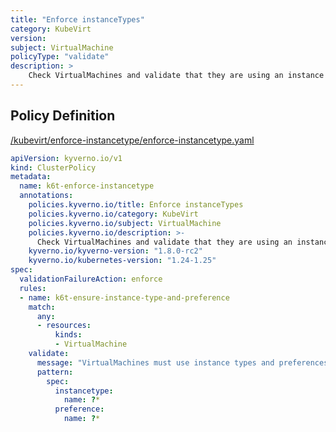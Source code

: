 ```yaml
---
title: "Enforce instanceTypes"
category: KubeVirt
version: 
subject: VirtualMachine
policyType: "validate"
description: >
    Check VirtualMachines and validate that they are using an instance type and preference.
---
```


## Policy Definition
<a href="https://github.com/kyverno/policies/raw/main//kubevirt/enforce-instancetype/enforce-instancetype.yaml" target="-blank">/kubevirt/enforce-instancetype/enforce-instancetype.yaml</a>

```yaml
apiVersion: kyverno.io/v1
kind: ClusterPolicy
metadata:
  name: k6t-enforce-instancetype
  annotations:
    policies.kyverno.io/title: Enforce instanceTypes
    policies.kyverno.io/category: KubeVirt
    policies.kyverno.io/subject: VirtualMachine
    policies.kyverno.io/description: >-
      Check VirtualMachines and validate that they are using an instance type and preference.
    kyverno.io/kyverno-version: "1.8.0-rc2"
    kyverno.io/kubernetes-version: "1.24-1.25"
spec:
  validationFailureAction: enforce
  rules:
  - name: k6t-ensure-instance-type-and-preference
    match:
      any: 
      - resources:
          kinds:
          - VirtualMachine
    validate:
      message: "VirtualMachines must use instance types and preferences"
      pattern:
        spec:
          instancetype:
            name: ?*
          preference:
            name: ?*

```

